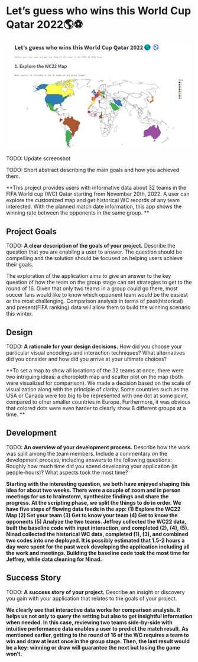 # Let’s guess who wins this World Cup Qatar 2022🌎⚽️

![A screenshot of your application. Could be a GIF.](screenshot.PNG)

TODO: Update screenshot

TODO: Short abstract describing the main goals and how you achieved them.

**This project provides users with informative data about 32 teams in the FIFA World cup (WC) Qatar starting from November 20th, 2022. A user can explore the customized map and get historical WC records of any team interested. With the planned match date information, this app shows the winning rate between the opponents in the same group. **

## Project Goals

TODO: **A clear description of the goals of your project.** Describe the question that you are enabling a user to answer. The question should be compelling and the solution should be focused on helping users achieve their goals. 

The exploration of the application aims to give an answer to the key question of how the team on the group stage can set strategies to get to the round of 16. Given that only two teams in a group could go there, most soccer fans would like to know which opponent team would be the easiest or the most challenging. Comparison analysis in terms of past(historical) and present(FIFA ranking) data will allow them to build the winning scenario this winter.

## Design

TODO: **A rationale for your design decisions.** How did you choose your particular visual encodings and interaction techniques? What alternatives did you consider and how did you arrive at your ultimate choices?

**To set a map to show all locations of the 32 teams at once, there were two intriguing ideas: a choropleth map and scatter plot on the map (both were visualized for comparison). We made a decision based on the scale of visualization along with the principle of clarity. Some countries such as the USA or Canada were too big to be represented with one dot at some point, compared to other smaller countries in Europe. Furthermore, it was obvious that colored dots were even harder to clearly show 8 different groups at a time. **

## Development

TODO: **An overview of your development process.** Describe how the work was split among the team members. Include a commentary on the development process, including answers to the following questions: Roughly how much time did you spend developing your application (in people-hours)? What aspects took the most time?

**Starting with the interesting question, we both have enjoyed shaping this idea for about two weeks. There were a couple of zoom and in person meetings for us to brainstorm, synthesize findings and share the progress. At the scripting phase, we split the things to do in order. We have five steps of flowing data feeds in the app: (1) Explore the WC22 Map (2) Set your team (3) Get to know your team (4) Get to know the opponents (5) Analyze the two teams. Jeffrey collected the WC22 data, built the baseline code with input interaction, and completed (2), (4), (5). Ninad collected the historical WC data, completed (1), (3), and combined two codes into one deployed. It is possibly estimated that 1.5-2 hours a day were spent for the past week developing the application including all the work and meetings. Building the baseline code took the most time for Jeffrey, while data cleaning for Ninad.**

## Success Story

TODO:  **A success story of your project.** Describe an insight or discovery you gain with your application that relates to the goals of your project.

**We clearly see that interactive data works for comparison analysis. It helps us not only to query the setting but also to get insightful information when needed. In this case, reviewing two teams side-by-side with intuitive performance data enables a user to predict the match result. As mentioned earlier, getting to the round of 16 of the WC requires a team to win and draw at least once in the group stage. Then, the last result would be a key: winning or draw will guarantee the next but losing the game won’t.**
